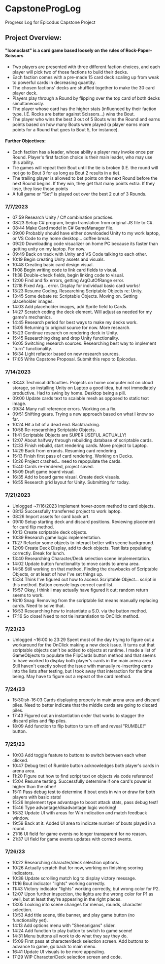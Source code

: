 # CapstoneProgLog
Progress Log for Epicodus Capstone Project
## Project Overview:
#### "Iconoclast" is a card game based loosely on the rules of Rock-Paper-Scissors 
* Two players are presented with three different faction choices, and each player will pick two of those factions to build their decks.
* Each faction comes with a pre-made 15 card deck scaling up from weak to powerful cards in decreasing quantity.
* The chosen factions' decks are shuffled together to make the 30 card player deck.
* Players play through a Round by flipping over the top card of both decks simultaneously.
* The player whose card has the higher stats (influenced by their faction type. I.E. Rocks are better against Scissors...) wins the Bout.
* The player who wins the best 3 out of 5 Bouts wins the Round and earns points based on how many Bouts were played (a player earns more points for a Round that goes to Bout 5, for instance).

#### Further Objectives:
* Each faction has a leader, whose ability a player may invoke once per Round. Player's first faction choice is their main leader, who may use this ability.
* Tie games will repeat their Bout until the tie is broken (I.E. the round will not go to Bout 3 for as long as Bout 2 results in a tie).
* The trailing player is allowed to bet points on the next Round before the next Round begins. If they win, they get that many points extra. If they lose, they lose those points
* A full game or "Set" is played out over the best 2 out of 3 Rounds.

### 7/7/2023
*  07:59 Research Unity / C# combination practices.
*  08:23 Setup C# program, begin translation from original JS file to C#.
*  08:44 Make Card model in C# GameManager file.
*  09:00 Probably should have either downloaded Unity to my work laptop, or VS Code to my home desktop... coffee break.
*  09:20 Downloading code visualizer on home PC because its faster than getting unity on my laptop. For now.
*  09:49 Back on track with Unity and VS Code talking to each other.
*  10:19 Begin creating Unity assets and visuals.
*  10:48 Creating basic card design visual.
*  11:08 Begin writing code to link card fields to visual.
*  11:38 Double-check fields, begin linking code to visual.
*  12:00 Find and fix errors, getting ArgOutOfRange error.
*  12:18 Fixed Arg... error. Display for individual basic card works!
*  13:23 Resume Coding. Researching Scriptable Objects re: Unity.
*  13:45 Some debate re: Scriptable Objects. Moving on. Setting placeholder images.
*  14:03 Add placeholder images, add Sprite field to Cards.
*  14:27 Scratch coding the deck element. Will adjust as needed for my game's mechanics.
*  14:45 Research period for best ways to make my decks work.
*  15:05 Returning to original source for now. More research.
*  15:23 Continue research on rendering deck in Unity.
*  15:45 Researching drag and drop Unity functionality.
*  16:05 Switching research sources. Researching best way to implement "turn" functionality.
*  16:34 Light refactor based on new research sources.
*  17:05 Write Capstone Proposal. Submit this repo to Epicodus.

### 7/14/2023
* 08:43 Technical difficulties. Projects on home computer not on cloud storage, so installing Unity on Laptop a good idea, but not immediately productive. Had to swing by home. Desktop being a pill.
* 09:00 Update cards text to scalable mesh as opposed to static text image.
* 09:34 Many null reference errors. Working on a fix.
* 09:51 Shifting gears. Trying a new approach based on what I know so far.
* 10:24 Hit a bit of a dead end. Backtracking.
* 10:58 Re-researching Scriptable Objects.
* 11:41 Scriptable Objects are SUPER USEFUL ACTUALLY!
* 12:07 About halfway through rebuilding database of scriptable cards.
* 12:33 Finish rebuild, start rendering cards. Move project to Laptop.
* 14:29 Back from errands. Resuming card rendering.
* 15:13 Finish first pass of card rendering. Working on Decks.
* 13:26 Project crashed... need to repopulate the cards.
* 15:40 Cards re-rendered, project saved.
* 16:09 Draft game board visual.
* 16:35 Add to board game visual. Create deck visuals.
* 16:55 Research grid layout for Unity. Submitting for today.

### 7/21/2023
* Unlogged ~7/16/2023 Implement hover-zoom method to card objects.
* 08:13 Successfully transferred project to work laptop.
* 08:26 Import assets for card back art.
* 09:10 Setup starting deck and discard positions. Reviewing placement for card flip method.
* 10:13 Create scriptable deck objects.
* 10:39 Research game logic implementation.
* 11:27 Refactor some objects to interact better with scene background.
* 12:09 Create Deck Display, add to deck objects. Test lists populating correctly. Break for lunch.
* 13:40 Researching Character/Deck selection scene implementation.
* 14:02 Update button functionality to move cards to arena area.
* 14:58 Still working on that method. Finding the drawbacks of Scriptable Objects, or at least of how I've set things up.
* 15:34 Think I've figured out how to access Scriptable Object... script in this method. Button console logs correct card list.
* 15:57 Okay, I think I may actually have figured it out; random return seems to work.
* 16:10 Snag: Removing from the scriptable list means manually replacing cards. Need to solve that.
* 16:53 Researching how to instantiate a S.O. via the button method.
* 17:16 So close! Need to not tie instantiation to OnClick method.

### 7/23/23
* Unlogged ~16:00 to 23:29 Spent most of the day trying to figure out a workaround for the OnClick making a new deck issue. It turns out that scriptable objects can't be added to objects at runtime. I made a list of GameObjects to populate the FlipCards button method and that seems to have worked to display both player's cards in the main arena area. Still haven't exactly solved the issue with manually re-inserting cards into the lists after testing, but I took away that interaction for the time being. May have to figure out a repeat of the card method.

### 7/24/23
* 15:30ish-16:03 Cards displaying properly in main arena area and discard piles. Need to better indicate that the middle cards are going to discard piles.
* 17:43 Figured out an instantiation order that works to stagger the discard piles and flip piles.
* 18:09 Add function to flip button to turn off and reveal "RUMBLE!" button.

### 7/25/23
* 10:03 Add toggle feature to buttons to switch between each when clicked.
* 10:47 Debug test of Rumble button acknowledges both player's cards in arena area.
* 11:20 Figure out how to find script text on objects via code reference!
* 15:04 Resume testing. Successfully determine if one card's power is higher than the other!
* 15:11 Pass debug test to determine if bout ends in win or draw for both players with basic stats!
* 15:26 Implement type advantage to boost attack stats, pass debug test!
* 15:46 Type advantage/disadvantage logic working!
* 16:32 Update UI with areas for Win indication and match feedback window.
* 19:59 Back at it. Added UI area to indicate number of bouts played in a round.
* 21:16 UI field for game events no longer transparent for no reason.
* 21:37 UI field for game events updates with correct events.

### 7/26/23
* 10:22 Researching character/deck selection options.
* 10:26 Actually scratch that for now, working on finishing scoring indicators.
* 10:38 Update scrolling match log to display victory message.
* 11:16 Bout indicator "lights" working correctly.
* 11:43 Victory indicator "lights" working correctly, but wrong color for P2.
* 12:07 Upon further inspection, the lights are the wrong color for P1 as well, but at least they're appearing in the right places.
* 13:05 Looking into scene changes for menus, rounds, character selection.
* 13:53 Add title scene, title banner, and play game button (no functionality yet).
* 14:13 Add options menu with "Shenanigans" slider.
* 14:24 Add function to play button to switch to game scene!
* 14:31 Menu buttons all work to do what they say they do.
* 15:09 First pass at character/deck selection screen. Add buttons to advance to game, go back to main menu.
* 16:41 Update UI visuals to be more appealing.
* 17:29 WIP Character/Deck selection screen and code.
